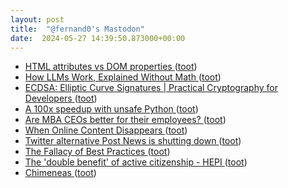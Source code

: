 ```yaml
---
layout: post
title:  "@fernand0's Mastodon"
date:  2024-05-27 14:39:50.873000+00:00
---
```

*  [HTML attributes vs DOM properties ](https://jakearchibald.com/2024/attributes-vs-properties) ([toot](https://mastodon.social/@fernand0/112513567348634835))
*  [How LLMs Work, Explained Without Math ](https://blog.miguelgrinberg.com/post/how-llms-work-explained-without-mat) ([toot](https://mastodon.social/@fernand0/112513343837031100))
*  [ECDSA: Elliptic Curve Signatures \| Practical Cryptography for Developers ](https://cryptobook.nakov.com/digital-signatures/ecdsa-sign-verify-message) ([toot](https://mastodon.social/@fernand0/112513083399014369))
*  [A 100x speedup with unsafe Python ](https://yosefk.com/blog/a-100x-speedup-with-unsafe-python.htm) ([toot](https://mastodon.social/@fernand0/112512862743995215))
*  [Are MBA CEOs better for their employees? ](https://www.workfutures.io/p/are-mba-ceos-better-for-their-employee) ([toot](https://mastodon.social/@fernand0/112512593864569990))
*  [When Online Content Disappears ](https://www.pewresearch.org/data-labs/2024/05/17/when-online-content-disappears) ([toot](https://mastodon.social/@fernand0/112512282148580908))
*  [Twitter alternative Post News is shutting down ](https://www.theverge.com/2024/4/19/24135011/twitter-alternative-post-news-shutdow) ([toot](https://mastodon.social/@fernand0/112512052842863222))
*  [The Fallacy of Best Practices ](https://esheninger.blogspot.com/2024/04/the-fallacy-of-best-practices.htm) ([toot](https://mastodon.social/@fernand0/112511774602539152))
*  [The 'double benefit' of active citizenship - HEPI ](https://www.hepi.ac.uk/2024/03/20/the-double-benefit-of-active-citizenship) ([toot](https://mastodon.social/@fernand0/112510515760556497))
*  [Chimeneas ](https://www.flickr.com/photos/fernand0/53715316731) ([toot](https://mastodon.social/@fernand0/112508630920865845))
